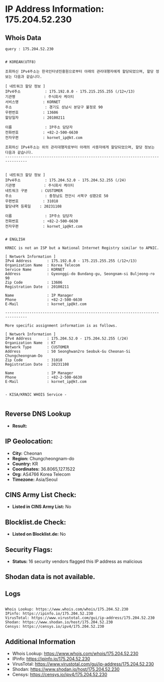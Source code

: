 # IP Address Information: 175.204.52.230

## Whois Data
```
query : 175.204.52.230


# KOREAN(UTF8)

조회하신 IPv4주소는 한국인터넷진흥원으로부터 아래의 관리대행자에게 할당되었으며, 할당 정보는 다음과 같습니다.

[ 네트워크 할당 정보 ]
IPv4주소           : 175.192.0.0 - 175.215.255.255 (/12+/13)
기관명             : 주식회사 케이티
서비스명           : KORNET
주소               : 경기도 성남시 분당구 불정로 90
우편번호           : 13606
할당일자           : 20100211

이름               : IP주소 담당자
전화번호           : +82-2-500-6630
전자우편           : kornet_ip@kt.com

조회하신 IPv4주소는 위의 관리대행자로부터 아래의 사용자에게 할당되었으며, 할당 정보는 다음과 같습니다.
--------------------------------------------------------------------------------


[ 네트워크 할당 정보 ]
IPv4주소           : 175.204.52.0 - 175.204.52.255 (/24)
기관명             : 주식회사 케이티
네트워크 구분      : CUSTOMER
주소               : 충청남도 천안시 서북구 성환2로 50
우편번호           : 31018
할당내역 등록일    : 20231108

이름               : IP주소 담당자
전화번호           : +82-2-500-6630
전자우편           : kornet_ip@kt.com


# ENGLISH

KRNIC is not an ISP but a National Internet Registry similar to APNIC.

[ Network Information ]
IPv4 Address       : 175.192.0.0 - 175.215.255.255 (/12+/13)
Organization Name  : Korea Telecom
Service Name       : KORNET
Address            : Gyeonggi-do Bundang-gu, Seongnam-si Buljeong-ro 90
Zip Code           : 13606
Registration Date  : 20100211

Name               : IP Manager
Phone              : +82-2-500-6630
E-Mail             : kornet_ip@kt.com

--------------------------------------------------------------------------------

More specific assignment information is as follows.

[ Network Information ]
IPv4 Address       : 175.204.52.0 - 175.204.52.255 (/24)
Organization Name  : KT
Network Type       : CUSTOMER
Address            : 50 Seonghwan2ro Seobuk-Gu Cheonan-Si Chungcheongnam-Do
Zip Code           : 31018
Registration Date  : 20231108

Name               : IP Manager
Phone              : +82-2-500-6630
E-Mail             : kornet_ip@kt.com


- KISA/KRNIC WHOIS Service -


```
## Reverse DNS Lookup
- **Result:** 

## IP Geolocation:
- **City:** Cheonan
- **Region:** Chungcheongnam-do
- **Country:** KR
- **Coordinates:** 36.8065,127.1522
- **Org:** AS4766 Korea Telecom
- **Timezone:** Asia/Seoul

## CINS Army List Check:
- **Listed in CINS Army List:** 
No

## Blocklist.de Check:
- **Listed on Blocklist.de:** 
No

## Security Flags:
- **Status:** 16 security vendors flagged this IP address as malicious

## Shodan data is not available.

## Logs
```

Whois Lookup: https://www.whois.com/whois/175.204.52.230
IPinfo: https://ipinfo.io/175.204.52.230
VirusTotal: https://www.virustotal.com/gui/ip-address/175.204.52.230
Shodan: https://www.shodan.io/host/175.204.52.230
Censys: https://censys.io/ipv4/175.204.52.230

```
## Additional Information
- Whois Lookup: https://www.whois.com/whois/175.204.52.230
- IPinfo: https://ipinfo.io/175.204.52.230
- VirusTotal: https://www.virustotal.com/gui/ip-address/175.204.52.230
- Shodan: https://www.shodan.io/host/175.204.52.230
- Censys: https://censys.io/ipv4/175.204.52.230

